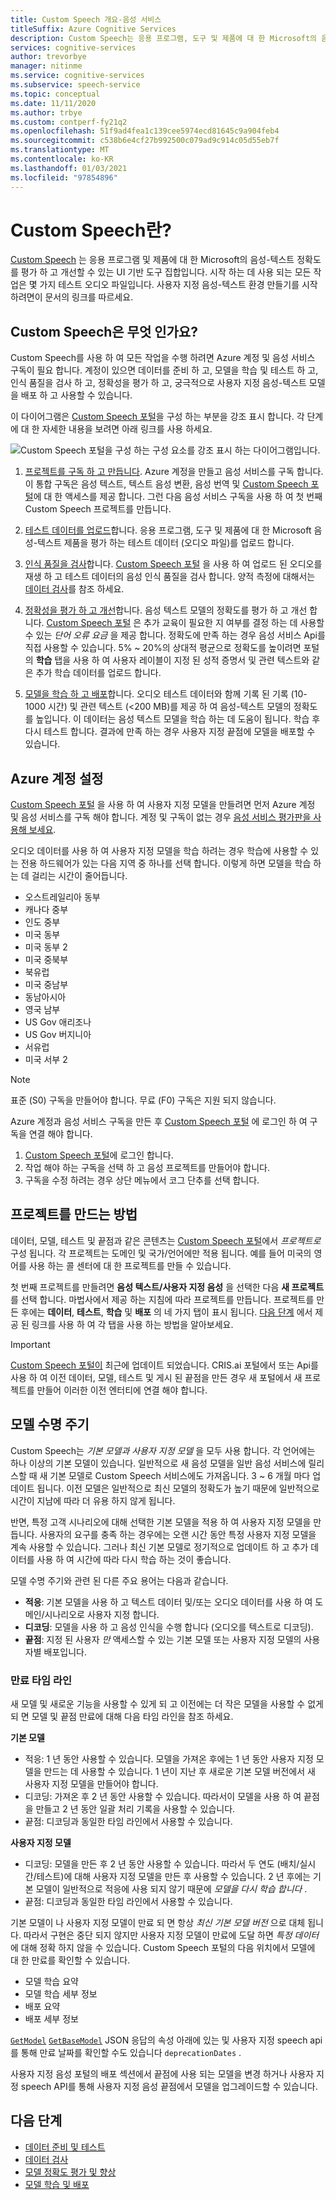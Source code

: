 ```yaml
---
title: Custom Speech 개요-음성 서비스
titleSuffix: Azure Cognitive Services
description: Custom Speech는 응용 프로그램, 도구 및 제품에 대 한 Microsoft의 음성-텍스트 정확도를 평가 하 고 개선할 수 있는 온라인 도구 집합입니다.
services: cognitive-services
author: trevorbye
manager: nitinme
ms.service: cognitive-services
ms.subservice: speech-service
ms.topic: conceptual
ms.date: 11/11/2020
ms.author: trbye
ms.custom: contperf-fy21q2
ms.openlocfilehash: 51f9ad4fea1c139cee5974ecd81645c9a904feb4
ms.sourcegitcommit: c538b6e4cf27b992500c079ad9c914c05d55eb7f
ms.translationtype: MT
ms.contentlocale: ko-KR
ms.lasthandoff: 01/03/2021
ms.locfileid: "97854896"
---
```

# <a name="what-is-custom-speech"></a>Custom Speech란?

[Custom Speech](https://aka.ms/customspeech) 는 응용 프로그램 및 제품에 대 한 Microsoft의 음성-텍스트 정확도를 평가 하 고 개선할 수 있는 UI 기반 도구 집합입니다. 시작 하는 데 사용 되는 모든 작업은 몇 가지 테스트 오디오 파일입니다. 사용자 지정 음성-텍스트 환경 만들기를 시작 하려면이 문서의 링크를 따르세요.

## <a name="whats-in-custom-speech"></a>Custom Speech은 무엇 인가요?

Custom Speech를 사용 하 여 모든 작업을 수행 하려면 Azure 계정 및 음성 서비스 구독이 필요 합니다. 계정이 있으면 데이터를 준비 하 고, 모델을 학습 및 테스트 하 고, 인식 품질을 검사 하 고, 정확성을 평가 하 고, 궁극적으로 사용자 지정 음성-텍스트 모델을 배포 하 고 사용할 수 있습니다.

이 다이어그램은 [Custom Speech 포털](https://aka.ms/customspeech)을 구성 하는 부분을 강조 표시 합니다. 각 단계에 대 한 자세한 내용을 보려면 아래 링크를 사용 하세요.

![Custom Speech 포털을 구성 하는 구성 요소를 강조 표시 하는 다이어그램입니다.](./media/custom-speech/custom-speech-overview.png)

1. [프로젝트를 구독 하 고 만듭니다](#set-up-your-azure-account). Azure 계정을 만들고 음성 서비스를 구독 합니다. 이 통합 구독은 음성 텍스트, 텍스트 음성 변환, 음성 번역 및 [Custom Speech 포털](https://speech.microsoft.com/customspeech)에 대 한 액세스를 제공 합니다. 그런 다음 음성 서비스 구독을 사용 하 여 첫 번째 Custom Speech 프로젝트를 만듭니다.

1. [테스트 데이터를 업로드](./how-to-custom-speech-test-and-train.md)합니다. 응용 프로그램, 도구 및 제품에 대 한 Microsoft 음성-텍스트 제품을 평가 하는 테스트 데이터 (오디오 파일)를 업로드 합니다.

1. [인식 품질을 검사](how-to-custom-speech-inspect-data.md)합니다. [Custom Speech 포털](https://speech.microsoft.com/customspeech) 을 사용 하 여 업로드 된 오디오를 재생 하 고 테스트 데이터의 음성 인식 품질을 검사 합니다. 양적 측정에 대해서는 [데이터 검사](how-to-custom-speech-inspect-data.md)를 참조 하세요.

1. [정확성을 평가 하 고 개선](how-to-custom-speech-evaluate-data.md)합니다. 음성 텍스트 모델의 정확도를 평가 하 고 개선 합니다. [Custom Speech 포털](https://speech.microsoft.com/customspeech) 은 추가 교육이 필요한 지 여부를 결정 하는 데 사용할 수 있는 *단어 오류 요금* 을 제공 합니다. 정확도에 만족 하는 경우 음성 서비스 Api를 직접 사용할 수 있습니다. 5% ~ 20%의 상대적 평균으로 정확도를 높이려면 포털의 **학습** 탭을 사용 하 여 사용자 레이블이 지정 된 성적 증명서 및 관련 텍스트와 같은 추가 학습 데이터를 업로드 합니다.

1. [모델을 학습 하 고 배포](how-to-custom-speech-train-model.md)합니다. 오디오 테스트 데이터와 함께 기록 된 기록 (10-1000 시간) 및 관련 텍스트 (<200 MB)를 제공 하 여 음성-텍스트 모델의 정확도를 높입니다. 이 데이터는 음성 텍스트 모델을 학습 하는 데 도움이 됩니다. 학습 후 다시 테스트 합니다. 결과에 만족 하는 경우 사용자 지정 끝점에 모델을 배포할 수 있습니다.

## <a name="set-up-your-azure-account"></a>Azure 계정 설정

[Custom Speech 포털](https://speech.microsoft.com/customspeech) 을 사용 하 여 사용자 지정 모델을 만들려면 먼저 Azure 계정 및 음성 서비스를 구독 해야 합니다. 계정 및 구독이 없는 경우 [음성 서비스 평가판을 사용해 보세요](overview.md#try-the-speech-service-for-free).

오디오 데이터를 사용 하 여 사용자 지정 모델을 학습 하려는 경우 학습에 사용할 수 있는 전용 하드웨어가 있는 다음 지역 중 하나를 선택 합니다. 이렇게 하면 모델을 학습 하는 데 걸리는 시간이 줄어듭니다.

* 오스트레일리아 동부
* 캐나다 중부
* 인도 중부
* 미국 동부
* 미국 동부 2
* 미국 중북부
* 북유럽
* 미국 중남부
* 동남아시아
* 영국 남부
* US Gov 애리조나
* US Gov 버지니아
* 서유럽
* 미국 서부 2

> [!NOTE]
> 표준 (S0) 구독을 만들어야 합니다. 무료 (F0) 구독은 지원 되지 않습니다.

Azure 계정과 음성 서비스 구독을 만든 후 [Custom Speech 포털](https://speech.microsoft.com/customspeech) 에 로그인 하 여 구독을 연결 해야 합니다.

1. [Custom Speech 포털](https://aka.ms/custom-speech)에 로그인 합니다.
1. 작업 해야 하는 구독을 선택 하 고 음성 프로젝트를 만들어야 합니다.
1. 구독을 수정 하려는 경우 상단 메뉴에서 코그 단추를 선택 합니다.

## <a name="how-to-create-a-project"></a>프로젝트를 만드는 방법

데이터, 모델, 테스트 및 끝점과 같은 콘텐츠는 [Custom Speech 포털](https://speech.microsoft.com/customspeech)에서 *프로젝트로* 구성 됩니다. 각 프로젝트는 도메인 및 국가/언어에만 적용 됩니다. 예를 들어 미국의 영어를 사용 하는 콜 센터에 대 한 프로젝트를 만들 수 있습니다.

첫 번째 프로젝트를 만들려면 **음성 텍스트/사용자 지정 음성** 을 선택한 다음 **새 프로젝트** 를 선택 합니다. 마법사에서 제공 하는 지침에 따라 프로젝트를 만듭니다. 프로젝트를 만든 후에는 **데이터**, **테스트**, **학습** 및 **배포** 의 네 가지 탭이 표시 됩니다. [다음 단계](#next-steps) 에서 제공 된 링크를 사용 하 여 각 탭을 사용 하는 방법을 알아보세요.

> [!IMPORTANT]
> [Custom Speech 포털이](https://aka.ms/custom-speech) 최근에 업데이트 되었습니다. CRIS.ai 포털에서 또는 Api를 사용 하 여 이전 데이터, 모델, 테스트 및 게시 된 끝점을 만든 경우 새 포털에서 새 프로젝트를 만들어 이러한 이전 엔터티에 연결 해야 합니다.

## <a name="model-lifecycle"></a>모델 수명 주기

Custom Speech는 *기본 모델과* *사용자 지정 모델* 을 모두 사용 합니다. 각 언어에는 하나 이상의 기본 모델이 있습니다. 일반적으로 새 음성 모델을 일반 음성 서비스에 릴리스할 때 새 기본 모델로 Custom Speech 서비스에도 가져옵니다. 3 ~ 6 개월 마다 업데이트 됩니다. 이전 모델은 일반적으로 최신 모델의 정확도가 높기 때문에 일반적으로 시간이 지남에 따라 더 유용 하지 않게 됩니다.

반면, 특정 고객 시나리오에 대해 선택한 기본 모델을 적용 하 여 사용자 지정 모델을 만듭니다. 사용자의 요구를 충족 하는 경우에는 오랜 시간 동안 특정 사용자 지정 모델을 계속 사용할 수 있습니다. 그러나 최신 기본 모델로 정기적으로 업데이트 하 고 추가 데이터를 사용 하 여 시간에 따라 다시 학습 하는 것이 좋습니다. 

모델 수명 주기와 관련 된 다른 주요 용어는 다음과 같습니다.

* **적응**: 기본 모델을 사용 하 고 텍스트 데이터 및/또는 오디오 데이터를 사용 하 여 도메인/시나리오로 사용자 지정 합니다.
* **디코딩**: 모델을 사용 하 고 음성 인식을 수행 합니다 (오디오를 텍스트로 디코딩).
* **끝점**: 지정 된 사용자 *만* 액세스할 수 있는 기본 모델 또는 사용자 지정 모델의 사용자별 배포입니다.

### <a name="expiration-timeline"></a>만료 타임 라인

새 모델 및 새로운 기능을 사용할 수 있게 되 고 이전에는 더 작은 모델을 사용할 수 없게 되 면 모델 및 끝점 만료에 대해 다음 타임 라인을 참조 하세요.

**기본 모델** 

* 적응: 1 년 동안 사용할 수 있습니다. 모델을 가져온 후에는 1 년 동안 사용자 지정 모델을 만드는 데 사용할 수 있습니다. 1 년이 지난 후 새로운 기본 모델 버전에서 새 사용자 지정 모델을 만들어야 합니다.  
* 디코딩: 가져온 후 2 년 동안 사용할 수 있습니다. 따라서이 모델을 사용 하 여 끝점을 만들고 2 년 동안 일괄 처리 기록을 사용할 수 있습니다. 
* 끝점: 디코딩과 동일한 타임 라인에서 사용할 수 있습니다.

**사용자 지정 모델**

* 디코딩: 모델을 만든 후 2 년 동안 사용할 수 있습니다. 따라서 두 연도 (배치/실시간/테스트)에 대해 사용자 지정 모델을 만든 후 사용할 수 있습니다. 2 년 후에는 기본 모델이 일반적으로 적응에 사용 되지 않기 때문에 *모델을 다시 학습 합니다* .  
* 끝점: 디코딩과 동일한 타임 라인에서 사용할 수 있습니다.

기본 모델이 나 사용자 지정 모델이 만료 되 면 항상 *최신 기본 모델 버전* 으로 대체 됩니다. 따라서 구현은 중단 되지 않지만 사용자 지정 모델이 만료에 도달 하면 *특정 데이터* 에 대해 정확 하지 않을 수 있습니다. Custom Speech 포털의 다음 위치에서 모델에 대 한 만료를 확인할 수 있습니다.

* 모델 학습 요약
* 모델 학습 세부 정보
* 배포 요약
* 배포 세부 정보

[`GetModel`](https://westus.dev.cognitive.microsoft.com/docs/services/speech-to-text-api-v3-0/operations/GetModel) [`GetBaseModel`](https://westus.dev.cognitive.microsoft.com/docs/services/speech-to-text-api-v3-0/operations/GetBaseModel) JSON 응답의 속성 아래에 있는 및 사용자 지정 speech api를 통해 만료 날짜를 확인할 수도 있습니다 `deprecationDates` .

사용자 지정 음성 포털의 배포 섹션에서 끝점에 사용 되는 모델을 변경 하거나 사용자 지정 speech API를 통해 사용자 지정 음성 끝점에서 모델을 업그레이드할 수 있습니다.

## <a name="next-steps"></a>다음 단계

* [데이터 준비 및 테스트](./how-to-custom-speech-test-and-train.md)
* [데이터 검사](how-to-custom-speech-inspect-data.md)
* [모델 정확도 평가 및 향상](how-to-custom-speech-evaluate-data.md)
* [모델 학습 및 배포](how-to-custom-speech-train-model.md)